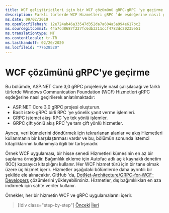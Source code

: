 ```yaml
---
title: WCF geliştiricileri için bir WCF çözümünü gRPC-gRPC 'ye geçirme
description: Farklı türlerde WCF Hizmetleri gRPC 'de eşdeğerine nasıl geçirilir.
ms.date: 09/02/2019
ms.openlocfilehash: 12e724ab46a33547d352da7a604a5a994e617bc2
ms.sourcegitcommit: 44a7cd8687f227fc6db3211ccf4783dc20235e51
ms.translationtype: MT
ms.contentlocale: tr-TR
ms.lasthandoff: 02/26/2020
ms.locfileid: "77628520"
---
```

# <a name="migrate-a-wcf-solution-to-grpc"></a>WCF çözümünü gRPC'ye geçirme

Bu bölümde, ASP.NET Core 3,0 gRPC projeleriyle nasıl çalışılacağı ve farklı türlerde Windows Communication Foundation (WCF) Hizmetleri gRPC eşdeğerine nasıl geçirilerek anlatılmaktadır:

- ASP.NET Core 3,0 gRPC projesi oluşturun.
- Basit istek-gRPC birli RPC 'ye yönelik yanıt verme işlemleri.
- GRPC istemci akışı RPC 'ye tek yönlü işlemler.
- GRPC çift yönlü akış RPC 'ye tam çift yönlü hizmetler.

Ayrıca, veri kümelerini döndürmek için tekrarlanan alanlar ve akış Hizmetleri kullanmanın bir karşılaştırması vardır ve bu, bölümün sonunda istemci kitaplıklarının kullanımıyla ilgili bir tartışmadır.

Örnek WCF uygulaması, bir hisse senedi Hizmetleri kümesinin en az bir saplama örneğidir. Bağımlılık ekleme için Autofac adlı açık kaynaklı denetim (IOC) kapsayıcı kitaplığını kullanır. Her WCF hizmet türü için bir tane olmak üzere üç hizmet içerir. Hizmetler aşağıdaki bölümlerde daha ayrıntılı bir şekilde ele alınacaktır. GitHub 'da, [DotNet-Architecture/GRPC-for-WCF-Developers](https://github.com/dotnet-architecture/grpc-for-wcf-developers) çözümlerini yükleyebilirsiniz. Hizmetler, dış bağımlılıkları en aza indirmek için sahte veriler kullanır.

Örnekler, her bir hizmetin WCF ve gRPC uygulamalarını içerir.

>[!div class="step-by-step"]
>[Önceki](ws-protocols.md)
>[İleri](create-project.md)
